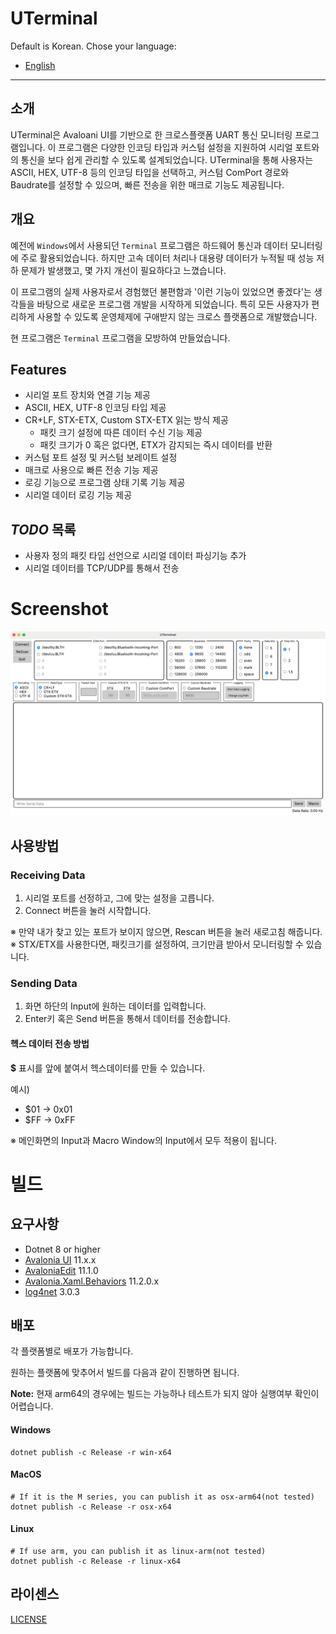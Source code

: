 # UTerminal

Default is Korean. Chose your language:
- [English](docs/README.en.md)

---
## 소개
UTerminal은 Avaloani UI를 기반으로 한 크로스플랫폼 UART 통신 모니터링 프로그램입니다.
이 프로그램은 다양한 인코딩 타입과 커스텀 설정을 지원하여 시리얼 포트와의 통신을 보다 쉽게 관리할 수 있도록 설계되었습니다.
UTerminal을 통해 사용자는 ASCII, HEX, UTF-8 등의 인코딩 타입을 선택하고, 커스텀 ComPort 경로와 Baudrate를 설정할 수 있으며, 빠른 전송을 위한 매크로 기능도 제공됩니다.

## 개요
예전에 `Windows`에서 사용되던 `Terminal` 프로그램은 하드웨어 통신과 데이터 모니터링에 주로 활용되었습니다. 하지만 고속 데이터 처리나 대용량 데이터가 누적될 때 성능 저하 문제가 발생했고, 몇 가지 개선이 필요하다고 느꼈습니다.

이 프로그램의 실제 사용자로서 경험했던 불편함과 '이런 기능이 있었으면 좋겠다'는 생각들을 바탕으로 새로운 프로그램 개발을 시작하게 되었습니다. 특히 모든 사용자가 편리하게 사용할 수 있도록 운영체제에 구애받지 않는 크로스 플랫폼으로 개발했습니다.

현 프로그램은 `Terminal` 프로그램을 모방하여 만들었습니다.

## Features
- 시리얼 포트 장치와 연결 기능 제공
- ASCII, HEX, UTF-8 인코딩 타입 제공
- CR+LF, STX-ETX, Custom STX-ETX 읽는 방식 제공
    - 패킷 크기 설정에 따른 데이터 수신 기능 제공
    - 패킷 크기가 0 혹은 없다면, ETX가 감지되는 즉시 데이터를 반환
- 커스텀 포트 설정 및 커스텀 보레이트 설정
- 매크로 사용으로 빠른 전송 기능 제공
- 로깅 기능으로 프로그램 상태 기록 기능 제공
- 시리얼 데이터 로깅 기능 제공

## ***TODO*** 목록

- 사용자 정의 패킷 타입 선언으로 시리얼 데이터 파싱기능 추가
- 시리얼 데이터를 TCP/UDP를 통해서 전송

# Screenshot

![main.png](Images/main.png "MacOS Running")


## 사용방법

### Receiving Data
1. 시리얼 포트를 선정하고, 그에 맞는 설정을 고릅니다.
2. Connect 버튼을 눌러 시작합니다.

※ 만약 내가 찾고 있는 포트가 보이지 않으면, Rescan 버튼을 눌러 새로고침 해줍니다.
※ STX/ETX를 사용한다면, 패킷크기를 설정하여, 크기만큼 받아서 모니터링할 수 있습니다.

### Sending Data
1. 화면 하단의 Input에 원하는 데이터를 입력합니다.
2. Enter키 혹은 Send 버튼을 통해서 데이터를 전송합니다.

#### 헥스 데이터 전송 방법
**$** 표시를 앞에 붙여서 헥스데이터를 만들 수 있습니다.

예시)
- $01 → 0x01
- $FF → 0xFF

※ 메인화면의 Input과 Macro Window의 Input에서 모두 적용이 됩니다.



# 빌드

## 요구사항

- Dotnet 8 or higher
- [Avalonia UI](https://github.com/AvaloniaUI/Avalonia) 11.x.x
- [AvaloniaEdit](https://github.com/AvaloniaUI/AvaloniaEdit) 11.1.0
- [Avalonia.Xaml.Behaviors](https://github.com/wieslawsoltes/Avalonia.Xaml.Behaviors) 11.2.0.x
- [log4net](https://github.com/apache/logging-log4net) 3.0.3

## 배포

각 플랫폼별로 배포가 가능합니다.

원하는 플랫폼에 맞추어서 빌드를 다음과 같이 진행하면 됩니다.

**Note:** 
현재 arm64의 경우에는 빌드는 가능하나 테스트가 되지 않아 실행여부 확인이 어렵습니다.

#### Windows
```shell
dotnet publish -c Release -r win-x64
```

#### MacOS
```shell
# If it is the M series, you can publish it as osx-arm64(not tested)
dotnet publish -c Release -r osx-x64
```

#### Linux
```shell
# If use arm, you can publish it as linux-arm(not tested)
dotnet publish -c Release -r linux-x64
```

## 라이센스

[LICENSE](LICENSE)